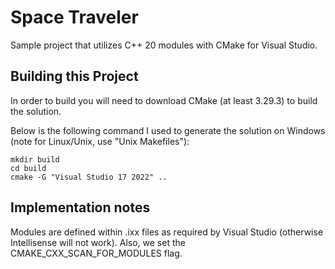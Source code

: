 # Space Traveler

Sample project that utilizes C++ 20 modules with CMake for Visual Studio.

## Building this Project
In order to build you will need to download CMake (at least 3.29.3) to build the solution.  

Below is the following command I used to generate the solution on Windows (note for Linux/Unix, use "Unix Makefiles"):

```
mkdir build
cd build
cmake -G "Visual Studio 17 2022" ..

```

## Implementation notes

Modules are defined within .ixx files as required by Visual Studio (otherwise Intellisense will not work). Also, we set the CMAKE_CXX_SCAN_FOR_MODULES flag.